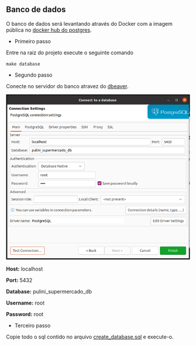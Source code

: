 ## Banco de dados

O banco de dados será levantando através do Docker com a imagem pública no [docker hub do postgres](https://hub.docker.com/_/postgres).


- Primeiro passo

Entre na raiz do projeto execute o seguinte comando

````
make database
````

- Segundo passo

Conecte no servidor do banco atravez do [dbeaver](https://dbeaver.io/download/).

![conexao](./img/conexao.png)

**Host:** localhost

**Port:** 5432

**Database:** pulini_supermercado_db

**Username:** root

**Password:** root

- Terceiro passo

Copie todo o sql contido no arquivo [create_database.sql](create_database.sql) e execute-o.
